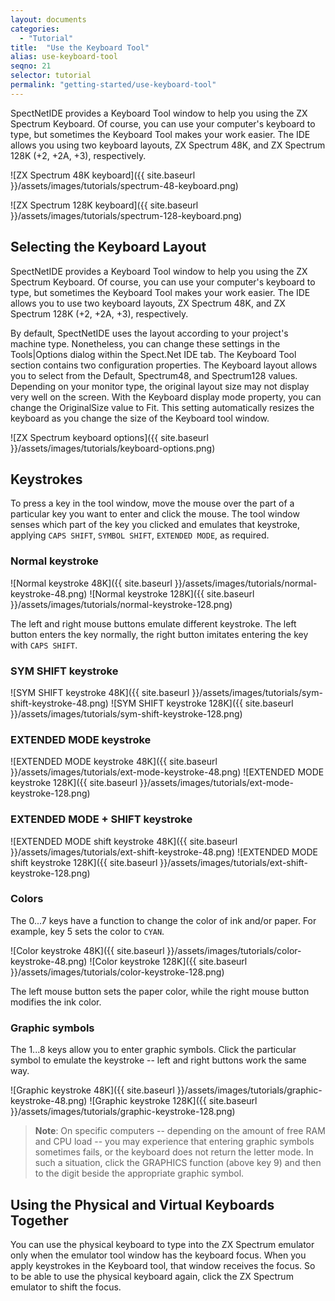```yaml
---
layout: documents
categories: 
  - "Tutorial"
title:  "Use the Keyboard Tool"
alias: use-keyboard-tool
seqno: 21
selector: tutorial
permalink: "getting-started/use-keyboard-tool"
---
```


SpectNetIDE provides a Keyboard Tool window to help you using the ZX Spectrum Keyboard. Of course, you can use your computer's keyboard to type, but sometimes the Keyboard Tool makes your work easier.
The IDE allows you using two keyboard layouts, ZX Spectrum 48K, and ZX Spectrum 128K (+2, +2A, +3), respectively.

![ZX Spectrum 48K keyboard]({{ site.baseurl }}/assets/images/tutorials/spectrum-48-keyboard.png)

![ZX Spectrum 128K keyboard]({{ site.baseurl }}/assets/images/tutorials/spectrum-128-keyboard.png)

## Selecting the Keyboard Layout

SpectNetIDE provides a Keyboard Tool window to help you using the ZX Spectrum Keyboard. Of course, you can use your computer's keyboard to type, but sometimes the Keyboard Tool makes your work easier.
The IDE allows you to use two keyboard layouts, ZX Spectrum 48K, and ZX Spectrum 128K (+2, +2A, +3), respectively.

By default, SpectNetIDE uses the layout according to your project's machine type. Nonetheless, you can change these settings in the Tools|Options dialog within the Spect.Net IDE tab. The Keyboard Tool section contains two configuration properties.
The Keyboard layout allows you to select from the Default, Spectrum48, and Spectrum128 values. Depending on your monitor type, the original layout size may not display very well on the screen. With the Keyboard display mode property, you can change the OriginalSize value to Fit. This setting automatically resizes the keyboard as you change the size of the Keyboard tool window.

![ZX Spectrum keyboard options]({{ site.baseurl }}/assets/images/tutorials/keyboard-options.png)

## Keystrokes

To press a key in the tool window, move the mouse over the part of a particular key you want to enter and click the mouse. The tool window senses which part of the key you clicked and emulates that keystroke, applying `CAPS SHIFT`, `SYMBOL SHIFT`, `EXTENDED MODE`, as required.

### Normal keystroke

![Normal keystroke 48K]({{ site.baseurl }}/assets/images/tutorials/normal-keystroke-48.png)
![Normal keystroke 128K]({{ site.baseurl }}/assets/images/tutorials/normal-keystroke-128.png)

The left and right mouse buttons emulate different keystroke. The left button enters the key normally, the right button imitates entering the key with `CAPS SHIFT`.

### SYM SHIFT keystroke

![SYM SHIFT keystroke 48K]({{ site.baseurl }}/assets/images/tutorials/sym-shift-keystroke-48.png)
![SYM SHIFT keystroke 128K]({{ site.baseurl }}/assets/images/tutorials/sym-shift-keystroke-128.png)

### EXTENDED MODE keystroke

![EXTENDED MODE keystroke 48K]({{ site.baseurl }}/assets/images/tutorials/ext-mode-keystroke-48.png)
![EXTENDED MODE keystroke 128K]({{ site.baseurl }}/assets/images/tutorials/ext-mode-keystroke-128.png)

### EXTENDED MODE + SHIFT keystroke

![EXTENDED MODE shift keystroke 48K]({{ site.baseurl }}/assets/images/tutorials/ext-shift-keystroke-48.png)
![EXTENDED MODE shift keystroke 128K]({{ site.baseurl }}/assets/images/tutorials/ext-shift-keystroke-128.png)

### Colors

The 0...7 keys have a function to change the color of ink and/or paper. For example, key 5 sets the color to `CYAN`.

![Color keystroke 48K]({{ site.baseurl }}/assets/images/tutorials/color-keystroke-48.png)
![Color keystroke 128K]({{ site.baseurl }}/assets/images/tutorials/color-keystroke-128.png)

The left mouse button sets the paper color, while the right mouse button modifies the ink color.

### Graphic symbols

The 1...8 keys allow you to enter graphic symbols. Click the particular symbol to emulate the keystroke -- left and right buttons work the same way.

![Graphic keystroke 48K]({{ site.baseurl }}/assets/images/tutorials/graphic-keystroke-48.png)
![Graphic keystroke 128K]({{ site.baseurl }}/assets/images/tutorials/graphic-keystroke-128.png)

> __Note__: On specific computers -- depending on the amount of free RAM and CPU load -- you may experience that entering graphic symbols sometimes fails, or the keyboard does not return the letter mode. In such a situation, click the GRAPHICS function (above key 9) and then to the digit beside the appropriate graphic symbol.

## Using the Physical and Virtual Keyboards Together

You can use the physical keyboard to type into the ZX Spectrum emulator only when the emulator tool window has the keyboard focus. When you apply keystrokes in the Keyboard tool, that window receives the focus. So to be able to use the physical keyboard again, click the ZX Spectrum emulator to shift the focus.

